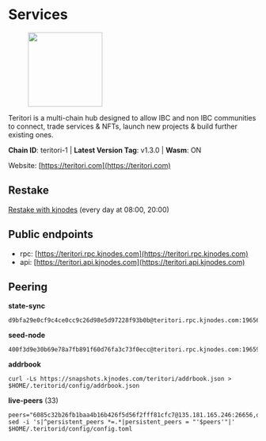 # Services

<figure><img src="https://raw.githubusercontent.com/kj89/testnet_manuals/main/pingpub/logos/teritori.png" width="150" alt=""><figcaption></figcaption></figure>

Teritori is a multi-chain hub designed to allow IBC and non IBC communities  to connect, trade services & NFTs, launch new projects & build further existing ones.

**Chain ID**: teritori-1 | **Latest Version Tag**: v1.3.0 | **Wasm**: ON

Website: [https://teritori.com](https://teritori.com)

## Restake

[Restake with kjnodes](https://restake.app/teritori/torivaloper184ln03hkpt75uhrrr26f66kvcqvf4yn4nc2xjm) (every day at 08:00, 20:00)
## Public endpoints

* rpc: [https://teritori.rpc.kjnodes.com](https://teritori.rpc.kjnodes.com)
* api: [https://teritori.api.kjnodes.com](https://teritori.api.kjnodes.com)

## Peering

**state-sync**

```
d9bfa29e0cf9c4ce0cc9c26d98e5d97228f93b0b@teritori.rpc.kjnodes.com:19656
```

**seed-node**

```
400f3d9e30b69e78a7fb891f60d76fa3c73f0ecc@teritori.rpc.kjnodes.com:19659
```

**addrbook**
```
curl -Ls https://snapshots.kjnodes.com/teritori/addrbook.json > $HOME/.teritorid/config/addrbook.json
```

**live-peers** (33)
```
peers="6085c32b26fb1baa4b16b426f5d56f2fff81cfc7@135.181.165.246:26656,d9bfa29e0cf9c4ce0cc9c26d98e5d97228f93b0b@65.109.88.38:19656,8e9624292123624e4eddc3f43189f08a0424127e@65.108.131.62:26656,43da931d00da102c002e0a227de7258b8fb1871a@144.126.135.53:26656,26d6ee4138c7533c5541722c6e1ecc6d60d47a86@104.193.254.42:26656,0af882985f5fa2db442eda8c9cf1dbcd87865ec5@65.109.94.221:1114,ec4126b26336cd61b335345df4ff2a3fbb79338a@65.109.92.240:20026,3768b801461e9934afc8cee642f8e5c10f823348@89.245.24.94:23356,3069b058b5ed85c3cdb2cf18fb1d255d966b53af@193.149.187.8:26656,3fc92d0e47257f7bd7ba1fb7a6281b56aa245682@89.117.60.92:19656,40caa979c29a9930ea2b8a6249037924d308ae84@162.55.234.70:54256,6fb98b9e316b2900fce2fd331621460a932f4d7d@65.108.15.183:51656,e8cafb5a121c9fe322e554f5a7f489b2d25abd4c@51.159.153.113:26656,ff8f8c1b4cf70f38e1c370af05a40c1845022ae8@51.79.103.43:26656,2afdb9300c47e43e555fa572d033b2d68ac28506@65.109.70.68:26686,29b92a4020171c20fe70e5d60f9c5d07dc9f31f7@194.163.161.146:26656,14e492161cc595b9da7823c27d9e5862f9e2d2c1@173.215.85.171:20030,1f9293a286df733dac6303aad3c39240ad3b3796@178.211.139.24:46656,b52a6ec019dfa39bb052dec1406a043027e24fc8@65.144.145.234:26656,60d992aae7c708c097d41829bb3968bce16379e2@51.81.107.95:10756,57909c1d8ba9162364614b83e3d18f45487aeb44@35.221.245.192:26656,94b63fddfc78230f51aeb7ac34b9fb86bd042a77@95.217.89.23:30552,b906f0fdace24fb415254213644b51d4d6806d28@91.226.253.197:28756,3594b73f909a9c4b87cfe6a361ef8b2b51124dd5@65.109.69.59:15956,51eaf493facf36754411baa4f7b89355bd9cb3e7@195.201.63.87:42666,f6921fded4e203ba0cd26e4ea306983763268c3a@51.159.129.164:26656,d956d6180e96c62315a777b1a3ed8f1ebf873e80@38.242.232.202:29656,82ebb17ddac20928fb8107201dad9f5aea7f9132@198.244.200.3:26656,787a6b318ebc4167fefb1d5ef9f88af6cb5a8b29@173.212.222.167:35656,a25a3a218a699e71e2a64edaa45f457dfd8507ba@65.21.148.206:26656,5ab6437f73fe71f392d53566e037aa91087530ac@139.144.67.202:26656,28456ac1dded17760432c3f1d759c7d50ab6ed3e@51.250.83.54:26656,46b7ae20e3cc4264076a91c3601f3894a021a80d@65.108.6.45:36656"
sed -i 's|^persistent_peers *=.*|persistent_peers = "'$peers'"|' $HOME/.teritorid/config/config.toml
```
